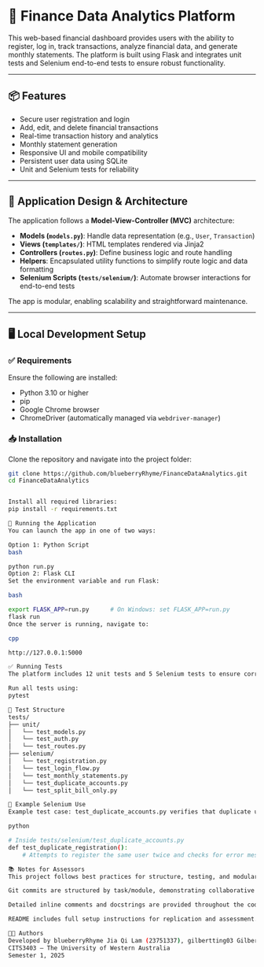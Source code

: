 # 💸 Finance Data Analytics Platform

This web-based financial dashboard provides users with the ability to register, log in, track transactions, analyze financial data, and generate monthly statements. The platform is built using Flask and integrates unit tests and Selenium end-to-end tests to ensure robust functionality.

---

## 📦 Features

- Secure user registration and login
- Add, edit, and delete financial transactions
- Real-time transaction history and analytics
- Monthly statement generation
- Responsive UI and mobile compatibility
- Persistent user data using SQLite
- Unit and Selenium tests for reliability

---

## 🧠 Application Design & Architecture

The application follows a **Model-View-Controller (MVC)** architecture:

- **Models (`models.py`)**: Handle data representation (e.g., `User`, `Transaction`)
- **Views (`templates/`)**: HTML templates rendered via Jinja2
- **Controllers (`routes.py`)**: Define business logic and route handling
- **Helpers**: Encapsulated utility functions to simplify route logic and data formatting
- **Selenium Scripts (`tests/selenium/`)**: Automate browser interactions for end-to-end tests

The app is modular, enabling scalability and straightforward maintenance.

---

## 🖥️ Local Development Setup

### ✅ Requirements

Ensure the following are installed:
- Python 3.10 or higher
- pip
- Google Chrome browser
- ChromeDriver (automatically managed via `webdriver-manager`)

### 📥 Installation

Clone the repository and navigate into the project folder:
```bash
git clone https://github.com/blueberryRhyme/FinanceDataAnalytics.git
cd FinanceDataAnalytics


Install all required libraries:
pip install -r requirements.txt

🚀 Running the Application
You can launch the app in one of two ways:

Option 1: Python Script
bash

python run.py
Option 2: Flask CLI
Set the environment variable and run Flask:

bash

export FLASK_APP=run.py      # On Windows: set FLASK_APP=run.py
flask run
Once the server is running, navigate to:

cpp

http://127.0.0.1:5000

✅ Running Tests
The platform includes 12 unit tests and 5 Selenium tests to ensure correctness and prevent regressions.

Run all tests using:
pytest

📁 Test Structure
tests/
├── unit/
│   └── test_models.py
│   └── test_auth.py
│   └── test_routes.py
├── selenium/
│   └── test_registration.py
│   └── test_login_flow.py
│   └── test_monthly_statements.py
│   └── test_duplicate_accounts.py
│   └── test_split_bill_only.py

🧪 Example Selenium Use
Example test case: test_duplicate_accounts.py verifies that duplicate user registration is blocked and handled gracefully.

python

# Inside tests/selenium/test_duplicate_accounts.py
def test_duplicate_registration():
    # Attempts to register the same user twice and checks for error message

📚 Notes for Assessors
This project follows best practices for structure, testing, and modularization.

Git commits are structured by task/module, demonstrating collaborative workflow and Agile practices.

Detailed inline comments and docstrings are provided throughout the codebase.

README includes full setup instructions for replication and assessment.

👨‍💻 Authors
Developed by blueberryRhyme Jia Qi Lam (23751337), gilbertting03 Gilbert Xiang Yi Ting (23957541), armaanjosann Armaan Josan (24001588), fishymate Mark Tanel (23660033)
CITS3403 — The University of Western Australia
Semester 1, 2025